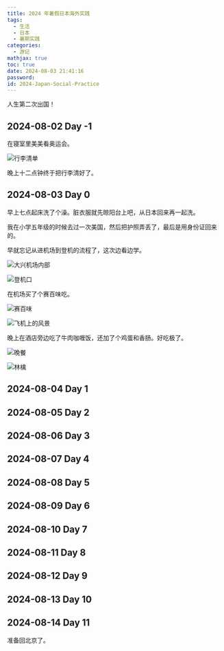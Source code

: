 ```yaml
---
title: 2024 年暑假日本海外实践
tags:
  - 生活
  - 日本
  - 暑期实践
categories:
  - 游记
mathjax: true
toc: true
date: 2024-08-03 21:41:16
password:
id: 2024-Japan-Social-Practice
---
```


人生第二次出国！

<!--more-->

## 2024-08-02 Day -1

在寝室里美美看奥运会。

![行李清单]()

晚上十二点钟终于把行李清好了。

## 2024-08-03 Day 0

早上七点起床洗了个澡。脏衣服就先晾阳台上吧，从日本回来再一起洗。

我在小学五年级的时候去过一次美国，然后把护照弄丢了，最后是用身份证回来的。

早就忘记从进机场到登机的流程了，这次边看边学。

![大兴机场内部]()

![登机口]()

在机场买了个赛百味吃。

![赛百味]()



![飞机上的风景]()

晚上在酒店旁边吃了牛肉咖喱饭，还加了个鸡蛋和香肠。好吃极了。

![晚餐]()

![林檎]()

## 2024-08-04 Day 1



## 2024-08-05 Day 2

## 2024-08-06 Day 3

## 2024-08-07 Day 4

## 2024-08-08 Day 5

## 2024-08-09 Day 6

## 2024-08-10 Day 7

## 2024-08-11 Day 8

## 2024-08-12 Day 9

## 2024-08-13 Day 10

## 2024-08-14 Day 11

准备回北京了。
